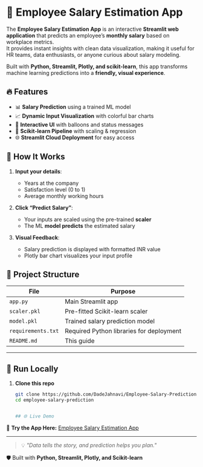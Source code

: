 # 💼 Employee Salary Estimation App

The **Employee Salary Estimation App** is an interactive **Streamlit web application** that predicts an employee’s **monthly salary** based on workplace metrics.  
It provides instant insights with clean data visualization, making it useful for HR teams, data enthusiasts, or anyone curious about salary modeling.

Built with **Python, Streamlit, Plotly, and scikit-learn**, this app transforms machine learning predictions into a **friendly, visual experience**.

## 🔥 Features

- 📊 **Salary Prediction** using a trained ML model  
- 📈 **Dynamic Input Visualization** with colorful bar charts  
- 🎉 **Interactive UI** with balloons and status messages  
- 💾 **Scikit-learn Pipeline** with scaling & regression  
- 🌐 **Streamlit Cloud Deployment** for easy access  

## 🧠 How It Works

1. **Input your details**:
   - Years at the company  
   - Satisfaction level (0 to 1)  
   - Average monthly working hours  

2. **Click “Predict Salary”**:
   - Your inputs are scaled using the pre-trained **scaler**  
   - The ML **model predicts** the estimated salary  

3. **Visual Feedback**:
   - Salary prediction is displayed with formatted INR value  
   - Plotly bar chart visualizes your input profile  

## 📁 Project Structure

| File               | Purpose                                             |
|--------------------|-----------------------------------------------------|
| `app.py`           | Main Streamlit app                                  |
| `scaler.pkl`       | Pre-fitted Scikit-learn scaler                      |
| `model.pkl`        | Trained salary prediction model                     |
| `requirements.txt` | Required Python libraries for deployment            |
| `README.md`        | This guide                                          |

---

## 🚀 Run Locally

1. **Clone this repo**  
   ```bash
   git clone https://github.com/DadeJahnavi/Employee-Salary-Prediction-.git
   cd employee-salary-prediction


   ## 🌐 Live Demo

🔗 **Try the App Here:** [Employee Salary Estimation App](https://employee-salary-prediction-dadejahnavi.streamlit.app/)

---

> 💡 *"Data tells the story, and prediction helps you plan."*

🛡 Built with **Python, Streamlit, Plotly, and Scikit-learn**  

